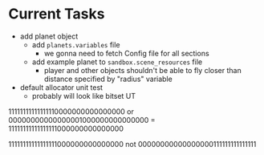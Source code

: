 # **Current Tasks**
* add planet object
    * add `planets.variables` file
        * we gonna need to fetch Config file for all sections
    * add example planet to `sandbox.scene_resources` file
        * player and other objects shouldn't be able to fly closer than distance specified by "radius" variable
* default allocator unit test
    * probably will look like bitset UT



11111111111111110000000000000000 or
00000000000000001000000000000000 =
11111111111111111000000000000000  

11111111111111111000000000000000 not
00000000000000000111111111111111